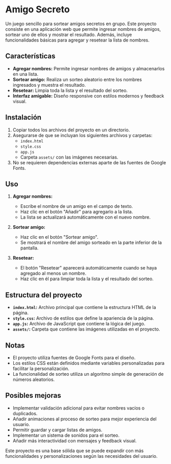 
# Amigo Secreto

Un juego sencillo para sortear amigos secretos en grupo. Este proyecto consiste en una aplicación web que permite ingresar nombres de amigos, sortear uno de ellos y mostrar el resultado. Además, incluye funcionalidades básicas para agregar y resetear la lista de nombres.

## Características

- **Agregar nombres:** Permite ingresar nombres de amigos y almacenarlos en una lista.
- **Sortear amigo:** Realiza un sorteo aleatorio entre los nombres ingresados y muestra el resultado.
- **Resetear:** Limpia toda la lista y el resultado del sorteo.
- **Interfaz amigable:** Diseño responsive con estilos modernos y feedback visual.

## Instalación

1. Copiar todos los archivos del proyecto en un directorio.
2. Asegurarse de que se incluyan los siguientes archivos y carpetas:
   - `index.html`
   - `style.css`
   - `app.js`
   - Carpeta `assets/` con las imágenes necesarias.
3. No se requieren dependencias externas aparte de las fuentes de Google Fonts.

## Uso

1. **Agregar nombres:**
   - Escribe el nombre de un amigo en el campo de texto.
   - Haz clic en el botón "Añadir" para agregarlo a la lista.
   - La lista se actualizará automáticamente con el nuevo nombre.

2. **Sortear amigo:**
   - Haz clic en el botón "Sortear amigo".
   - Se mostrará el nombre del amigo sorteado en la parte inferior de la pantalla.

3. **Resetear:**
   - El botón "Resetear" aparecerá automáticamente cuando se haya agregado al menos un nombre.
   - Haz clic en él para limpiar toda la lista y el resultado del sorteo.

## Estructura del proyecto

- **`index.html`:** Archivo principal que contiene la estructura HTML de la página.
- **`style.css`:** Archivo de estilos que define la apariencia de la página.
- **`app.js`:** Archivo de JavaScript que contiene la lógica del juego.
- **`assets/`:** Carpeta que contiene las imágenes utilizadas en el proyecto.

## Notas

- El proyecto utiliza fuentes de Google Fonts para el diseño.
- Los estilos CSS están definidos mediante variables personalizadas para facilitar la personalización.
- La funcionalidad de sorteo utiliza un algoritmo simple de generación de números aleatorios.

## Posibles mejoras

- Implementar validación adicional para evitar nombres vacíos o duplicados.
- Añadir animaciones al proceso de sorteo para mejor experiencia del usuario.
- Permitir guardar y cargar listas de amigos.
- Implementar un sistema de sonidos para el sorteo.
- Añadir más interactividad con mensajes y feedback visual.

Este proyecto es una base sólida que se puede expandir con más funcionalidades y personalizaciones según las necesidades del usuario.

